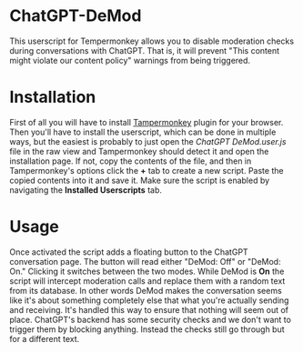 # ChatGPT-DeMod
This userscript for Tempermonkey allows you to disable moderation checks during conversations with ChatGPT. That is, it will prevent "This content might violate our content policy" warnings from being triggered.

# Installation
First of all you will have to install [Tampermonkey](https://www.tampermonkey.net) plugin for your browser. Then you'll have to install the userscript, which can be done in multiple ways, but the easiest is probably to just open the *ChatGPT DeMod.user.js* file in the raw view and Tampermonkey should detect it and open the installation page. If not, copy the contents of the file, and then in Tampermonkey's options click the **+** tab to create a new script. Paste the copied contents into it and save it.
Make sure the script is enabled by navigating the **Installed Userscripts** tab.

# Usage
Once activated the script adds a floating button to the ChatGPT conversation page.
The button will read either "DeMod: Off" or "DeMod: On." Clicking it switches between the two modes. While DeMod is **On** the script will intercept moderation calls and replace them with a random text from its database.
In other words DeMod makes the conversation seems like it's about something completely else that what you're actually sending and receiving.
It's handled this way to ensure that nothing will seem out of place. ChatGPT's backend has some security checks and we don't want to trigger them by blocking anything. Instead the checks still go through but for a different text.
